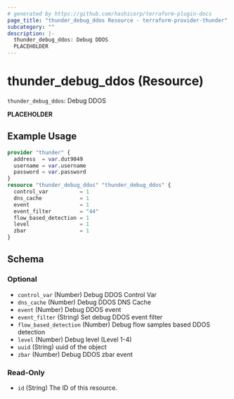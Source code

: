 ```yaml
---
# generated by https://github.com/hashicorp/terraform-plugin-docs
page_title: "thunder_debug_ddos Resource - terraform-provider-thunder"
subcategory: ""
description: |-
  thunder_debug_ddos: Debug DDOS
  PLACEHOLDER
---
```


# thunder_debug_ddos (Resource)

`thunder_debug_ddos`: Debug DDOS

__PLACEHOLDER__

## Example Usage

```terraform
provider "thunder" {
  address  = var.dut9049
  username = var.username
  password = var.password
}
resource "thunder_debug_ddos" "thunder_debug_ddos" {
  control_var          = 1
  dns_cache            = 1
  event                = 1
  event_filter         = "44"
  flow_based_detection = 1
  level                = 1
  zbar                 = 1
}
```

<!-- schema generated by tfplugindocs -->
## Schema

### Optional

- `control_var` (Number) Debug DDOS Control Var
- `dns_cache` (Number) Debug DDOS DNS Cache
- `event` (Number) Debug DDOS event
- `event_filter` (String) Set debug DDOS event filter
- `flow_based_detection` (Number) Debug flow samples based DDOS detection
- `level` (Number) Debug level (Level 1-4)
- `uuid` (String) uuid of the object
- `zbar` (Number) Debug DDOS zbar event

### Read-Only

- `id` (String) The ID of this resource.


